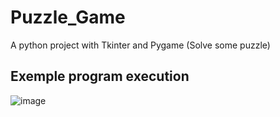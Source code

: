 # Puzzle_Game
A python project with Tkinter and Pygame (Solve some puzzle)

## Exemple program execution

![image]()
